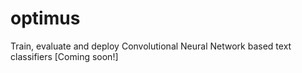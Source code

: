 # optimus
Train, evaluate and deploy Convolutional Neural Network based text classifiers
[Coming soon!]
